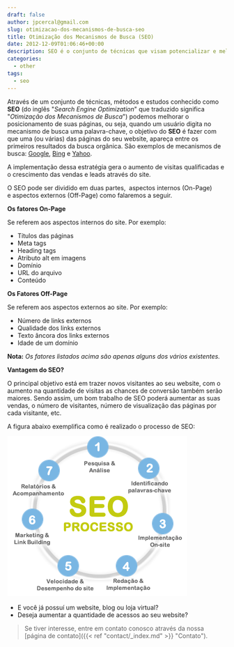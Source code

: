 ```yaml
---
draft: false
author: jpcercal@gmail.com
slug: otimizacao-dos-mecanismos-de-busca-seo
title: Otimização dos Mecanismos de Busca (SEO)
date: 2012-12-09T01:06:46+00:00
description: SEO é o conjunto de técnicas que visam potencializar e melhorar o posicionamento de um site nos sites de resultados da busca orgânica, como o Google.
categories:
  - other
tags: 
  - seo
---
```


Através de um conjunto de técnicas, métodos e estudos conhecido como **SEO** (do inglês "_Search Engine Optimization_" 
que traduzido significa "_Otimização dos Mecanismos de Busca_") podemos melhorar o posicionamento de suas páginas, ou 
seja, quando um usuário digita no mecanismo de busca uma palavra-chave, o objetivo do **SEO** é fazer com que uma 
(ou várias) das páginas do seu website, apareça entre os primeiros resultados da busca orgânica. São exemplos de 
mecanismos de busca: [Google](http://www.google.com.br "Google"), [Bing](http://br.bing.com/ "Bing") e 
[Yahoo](http://br.search.yahoo.com/ "Yahoo").

A implementação dessa estratégia gera o aumento de visitas qualificadas e o crescimento das vendas e leads através 
do site.

O SEO pode ser dividido em duas partes,  aspectos internos (On-Page) e aspectos externos (Off-Page) como falaremos 
a seguir.

**Os fatores On-Page**

Se referem aos aspectos internos do site. Por exemplo:

* Títulos das páginas
* Meta tags
* Heading tags
* Atributo alt em imagens
* Domínio
* URL do arquivo
* Conteúdo

**Os Fatores Off-Page**

Se referem aos aspectos externos ao site. Por exemplo:

* Número de links externos
* Qualidade dos links externos
* Texto âncora dos links externos
* Idade de um domínio

**Nota:** _Os fatores listados acima são apenas alguns dos vários existentes._

**Vantagem do SEO?**

O principal objetivo está em trazer novos visitantes ao seu website, com o aumento na quantidade de visitas as chances 
de conversão também serão maiores. Sendo assim, um bom trabalho de SEO poderá aumentar as suas vendas, o número de 
visitantes, número de visualização das páginas por cada visitante, etc.

A figura abaixo exemplifica como é realizado o processo de SEO:

![Otimização dos Mecanismos de Busca (SEO)](processo-seo.png "SEO - O Processo")

* E você já possuí um website, blog ou loja virtual?
* Deseja aumentar a quantidade de acessos ao seu website?

> Se tiver interesse, entre em contato conosco através da nossa 
[página de contato]({{< ref "contact/_index.md" >}} "Contato").
